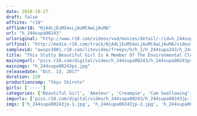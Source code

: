 ```yaml
---
date: 2018-10-27
draft: false
affsite: "r18"
afflinkr18: "NjA4LjEuMS4xLjAuMC4wLjAuMA"
url: "h_244supa00243"
urloriginal: "http://www.r18.com/videos/vod/movies/detail/-/id=h_244supa00243"
urlfinal: "http://media.r18.com/track/NjA4LjEuMS4xLjAuMC4wLjAuMA/videos/vod/movies/detail/-/id=h_244supa00243"
samplevid: "awspv3001.r18.com/litevideo/freepv/h/h_2/h_244supa243/h_244supa243_dmb_w.mp4"
title: "This Slutty Beautiful Girl Is A Member Of The Environmental Cleanup Club And In Charge Of Garbage Pickup, And She Is So Dedicated To Ecological Causes That She Has Creampie Raw Footage Sex Without Using Condoms"
mainimgurl: "pics.r18.com/digital/video/h_244supa00243/h_244supa00243ps.jpg"
mainimgs: "h_244supa00243ps.jpg"
releasedate: "Oct. 13, 2017"
duration: 120
productioncomp: "Skyu Shiroto"
girls: ['----']
categories: ['Beautiful Girl', 'Amateur', 'Creampie', 'Cum Swallowing', 'Threesome / Foursome', 'Hi-Def']
imgurls: ['pics.r18.com/digital/video/h_244supa00243/h_244supa00243jp-1.jpg', 'pics.r18.com/digital/video/h_244supa00243/h_244supa00243jp-2.jpg', 'pics.r18.com/digital/video/h_244supa00243/h_244supa00243jp-3.jpg', 'pics.r18.com/digital/video/h_244supa00243/h_244supa00243jp-4.jpg', 'pics.r18.com/digital/video/h_244supa00243/h_244supa00243jp-5.jpg', 'pics.r18.com/digital/video/h_244supa00243/h_244supa00243jp-6.jpg', 'pics.r18.com/digital/video/h_244supa00243/h_244supa00243jp-7.jpg', 'pics.r18.com/digital/video/h_244supa00243/h_244supa00243jp-8.jpg', 'pics.r18.com/digital/video/h_244supa00243/h_244supa00243jp-9.jpg', 'pics.r18.com/digital/video/h_244supa00243/h_244supa00243jp-10.jpg', 'pics.r18.com/digital/video/h_244supa00243/h_244supa00243jp-11.jpg', 'pics.r18.com/digital/video/h_244supa00243/h_244supa00243jp-12.jpg', 'pics.r18.com/digital/video/h_244supa00243/h_244supa00243jp-13.jpg', 'pics.r18.com/digital/video/h_244supa00243/h_244supa00243jp-14.jpg', 'pics.r18.com/digital/video/h_244supa00243/h_244supa00243jp-15.jpg', 'pics.r18.com/digital/video/h_244supa00243/h_244supa00243jp-16.jpg', 'pics.r18.com/digital/video/h_244supa00243/h_244supa00243jp-17.jpg', 'pics.r18.com/digital/video/h_244supa00243/h_244supa00243jp-18.jpg', 'pics.r18.com/digital/video/h_244supa00243/h_244supa00243jp-19.jpg', 'pics.r18.com/digital/video/h_244supa00243/h_244supa00243jp-20.jpg']
imgs: ['h_244supa00243jp-1.jpg', 'h_244supa00243jp-2.jpg', 'h_244supa00243jp-3.jpg', 'h_244supa00243jp-4.jpg', 'h_244supa00243jp-5.jpg', 'h_244supa00243jp-6.jpg', 'h_244supa00243jp-7.jpg', 'h_244supa00243jp-8.jpg', 'h_244supa00243jp-9.jpg', 'h_244supa00243jp-10.jpg', 'h_244supa00243jp-11.jpg', 'h_244supa00243jp-12.jpg', 'h_244supa00243jp-13.jpg', 'h_244supa00243jp-14.jpg', 'h_244supa00243jp-15.jpg', 'h_244supa00243jp-16.jpg', 'h_244supa00243jp-17.jpg', 'h_244supa00243jp-18.jpg', 'h_244supa00243jp-19.jpg', 'h_244supa00243jp-20.jpg']
---
```

